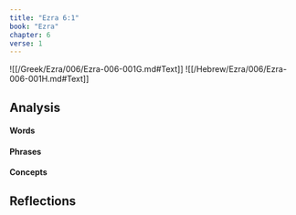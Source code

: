 ```yaml
---
title: "Ezra 6:1"
book: "Ezra"
chapter: 6
verse: 1
---
```

![[/Greek/Ezra/006/Ezra-006-001G.md#Text]]
![[/Hebrew/Ezra/006/Ezra-006-001H.md#Text]]

## Analysis

#### Words

#### Phrases

#### Concepts

## Reflections
